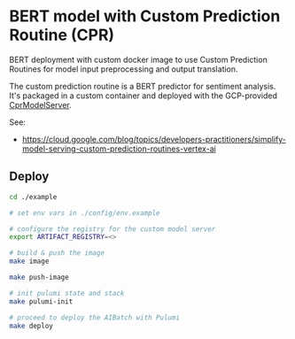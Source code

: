 # BERT model with Custom Prediction Routine (CPR)

BERT deployment with custom docker image to use Custom Prediction Routines for model input preprocessing and output translation.

The custom prediction routine is a BERT predictor for sentiment analysis. It's packaged in a custom container and deployed with the GCP-provided [CprModelServer](https://github.com/googleapis/python-aiplatform/blob/18a55590c5679b8ea7536c4c3c73566ba006bf36/google/cloud/aiplatform/prediction/model_server.py#L48).

See:
- https://cloud.google.com/blog/topics/developers-practitioners/simplify-model-serving-custom-prediction-routines-vertex-ai

## Deploy

```sh
cd ./example

# set env vars in ./config/env.example

# configure the registry for the custom model server
export ARTIFACT_REGISTRY=<>

# build & push the image
make image

make push-image

# init pulumi state and stack
make pulumi-init

# proceed to deploy the AIBatch with Pulumi
make deploy
```
